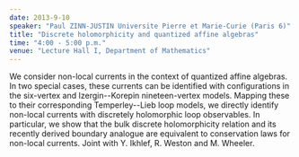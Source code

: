 ```yaml
---
date: 2013-9-10
speaker: "Paul ZINN-JUSTIN Universite Pierre et Marie-Curie (Paris 6)"
title: "Discrete holomorphicity and quantized affine algebras"
time: "4:00 - 5:00 p.m." 
venue: "Lecture Hall I, Department of Mathematics"
---
```

We consider non-local currents in the context of quantized affine algebras. In two special cases, these currents can be identified with configurations in the six-vertex and Izergin--Korepin nineteen-vertex models. Mapping these to their corresponding Temperley--Lieb loop models, we directly identify non-local currents with discretely holomorphic loop observables. In particular, we show that the bulk discrete holomorphicity relation and its recently derived boundary analogue are equivalent to conservation laws for non-local currents. Joint with Y. Ikhlef, R. Weston and M. Wheeler.
